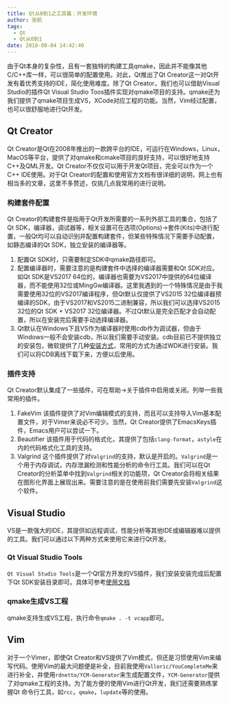 ```yaml
---
title: Qt从0到1之工具篇：开发环境
author: 张帆
tags:
  - Qt
  - Qt从0到1
date: 2018-08-04 14:42:40
---
```


由于Qt本身的复杂性，且有一套独特的构建工具qmake，因此并不能像其他C/C++库一样，可以很简单的配置使用。对此，Qt推出了Qt Creator这一对Qt开发有着优秀支持的IDE，简化使用难度。除了Qt Creator，我们也可以借助Visual Studio的插件Qt Visual Studio Toos插件实现对qmake项目的支持。qmake还为我们提供了qmake项目生成VS，XCode对应工程的功能。当然，Vim经过配置，也可以很舒服地进行Qt开发。

<!--more-->

## Qt Creator

Qt Creator是Qt在2008年推出的一款跨平台的IDE，可运行在Windows，Linux，MacOS等平台，提供了对qmake和cmake项目的良好支持，可以很好地支持C++及QML开发。Qt Creator不仅仅可以用于开发Qt项目，完全可以作为一个C++ IDE使用。对于Qt Creator的配置和使用官方文档有很详细的说明，网上也有相当多的文章，这里不多赘述，仅挑几点我常用的进行说明。

### 构建套件配置

Qt Creator的构建套件是指用于Qt开发所需要的一系列外部工具的集合，包括了Qt SDK，编译器，调试器等，相关设置可在选项(Options)->套件(Kits)中进行配置，一般Qt均可以自动识别并配置构建套件，但某些特殊情况下需要手动配置，如静态编译的Qt SDK，独立安装的编译器等。

1. 配置Qt SDK时，只需要制定SDK中qmake路径即可。
2. 配置编译器时，需要注意的是构建套件中选择的编译器需要和Qt SDK对应。如Qt SDK是VS2017 64位的，编译器也需要为VS2017中提供的64位编译器，而不能使用32位或MingGw编译器。这里我遇到的一个特殊情况是由于我需要使用32位的VS2017编译程序，但Qt默认仅提供了VS2015 32位编译器预编译的SDK，由于VS2017和VS2015二进制兼容，所以我们可以选择VS2015 32位的Qt SDK + VS2017 32位编译器。不过Qt默认是完全匹配才会自动配置，所以在安装完后需要手动选择编译器。
3. Qt默认在Windows下且VS作为编译器时使用cdb作为调试器，但由于Windows一般不会安装cdb，所以我们需要手动安装。cdb目前已不提供独立的安装包，微软提供了几种[安装方式](https://docs.microsoft.com/zh-cn/windows-hardware/drivers/debugger/debugger-download-tools)，常用的方式为通过WDK进行安装。我们可以将CDB离线下载下来，方便以后使用。

### 插件支持

Qt Creator默认集成了一些插件，可在帮助->关于插件中启用或关闭。列举一些我常用的插件。

1. FakeVim
 该插件提供了对Vim编辑模式的支持，而且可以支持导入Vim基本配置文件，对于Vimer来说必不可少。当然，Qt Creator提供了EmacsKeys插件，Emacs用户可以尝试一下。
2. Beautifier
 该插件用于代码的格式化，其提供了包括`clang-format`，`astyle`在内的代码格式化工具的支持。
3. Valgrind
 这个插件提供了对`Valgrind`的支持，默认是开启的。`Valgrind`是一个用于内存调试，内存泄漏检测和性能分析的命令行工具。我们可以在Qt Creator的分析菜单中找到`Valgrind`相关的功能项，Qt Creator会将相关结果在图形化界面上展现出来。需要注意的是在使用前我们需要先安装`Valgrind`这个软件。

## Visual Studio

VS是一款强大的IDE，其提供如远程调试，性能分析等其他IDE或编辑器难以提供的工具。我们可以通过以下两种方式来使用它来进行Qt开发。

### Qt Visual Studio Tools

`Qt Visual Studio Tools`是一个Qt官方开发的VS插件，我们安装安装完成后配置下Qt SDK安装目录即可。具体可参考[使用文档](http://doc.qt.io/qtvstools/qtvstools-getting-started.html)

### qmake生成VS工程

qmake支持生成VS工程，执行命令`qmake . -t vcapp`即可。

## Vim

对于一个Vimer，即使Qt Creator和VS提供了Vim模式，但还是习惯使用Vim来编写代码。使用Vim的最大问题便是补全，目前我使用`Valloric/YouCompleteMe`来进行补全，并使用`rdnetto/YCM-Generator`来生成配置文件，`YCM-Generator`提供了对qmake工程的支持。为了能方便的使用Vim进行Qt开发，我们还需要熟练掌握Qt 命令行工具，如`rcc`，`qmake`，`lupdate`等的使用。


